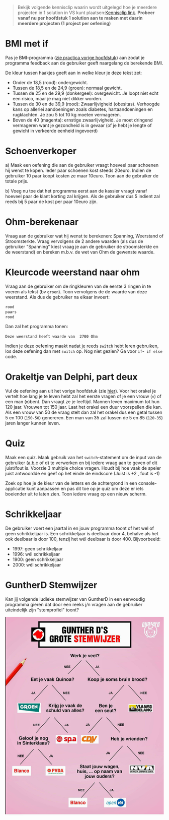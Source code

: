 > Bekijk volgende kennisclip waarin wordt uitgelegd hoe je meerdere projecten in 1 solution in VS kunt plaatsen:[Kennisclip link](https://ap.cloud.panopto.eu/Panopto/Pages/Viewer.aspx?id=f2c322cd-7607-4624-b0cd-a969006f8b2a).
**Probeer vanaf nu per hoofdstuk 1 solution aan te maken met daarin meerdere projecten (1 project per oefening)**

# BMI met if

Pas je BMI-programma ([zie practica vorige hoofdstuk](../3_data/A_Practica.md#bmi-berekenaar)) aan zodat je programma feedback aan de gebruiker geeft naargelang de berekende BMI.

De kleur tussen haakjes geeft aan in welke kleur je deze tekst zet:

* Onder de 18,5 (rood): ondergewicht.
* Tussen de 18,5 en de 24,9 (groen): normaal gewicht. 
* Tussen de 25 en de 29,9 (donkergeel): overgewicht. Je loopt niet echt een risico, maar je mag niet dikker worden.
* Tussen de 30 en de 39,9 (rood): Zwaarlijvigheid (obesitas). Verhoogde kans op allerlei aandoeningen zoals diabetes, hartaandoeningen en rugklachten. Je zou 5 tot 10 kg moeten vermageren.
* Boven de 40 (magenta): ernstige zwaarlijvigheid. Je moet dringend vermageren want je gezondheid is in gevaar (of je hebt je lengte of gewicht in verkeerde eenheid ingevoerd)

# Schoenverkoper
a) Maak een oefening die aan de gebruiker vraagt hoeveel paar schoenen hij wenst te kopen. Ieder paar schoenen kost steeds 20euro. Indien de gebruiker 10 paar koopt kosten ze maar 10euro. Toon aan de gebruiker de totale prijs.

b) Voeg nu toe dat het programma eerst aan de kassier vraagt vanaf hoeveel paar de klant korting zal krijgen. Als de gebruiker dus 5 indient zal reeds bij 5 paar de kost per paar 10euro zijn.

# Ohm-berekenaar
Vraag aan de gebruiker wat hij wenst te berekenen: Spanning, Weerstand of Stroomsterkte. Vraag vervolgens de 2 andere waarden (als dus de gebruiker "Spanning" kiest vraag je aan de gebruiker de stroomsterkte en de weerstand) en bereken m.b.v. de wet van Ohm de gewenste waarde.

# Kleurcode weerstand naar ohm
Vraag aan de gebruiker om de ringkleuren van de eerste 3 ringen in te voeren als tekst (bv ``groen``). Toon vervolgens de de waarde van deze weerstand.
Als dus de gebruiker na elkaar invoert:

```
rood
paars
rood
```
Dan zal het programma tonen:

``Deze weerstand heeft waarde van  2700 Ohm``

Indien je deze oefening maakt nadat je reeds ``switch`` hebt leren gebruiken, los deze oefening dan met ``switch`` op. Nog niet gezien? Ga voor ``if``-`` if else`` code.


# Orakeltje van Delphi, part deux
Vul de oefening aan uit het vorige hoofdstuk (zie [hier](../3_data/A_Practica.md#het-orakeltje-van-delphi)). Voor het orakel je vertelt hoe lang je te leven hebt zal het eerste vragen of je een vrouw (``v``) of een man (``m``)bent. Dan vraagt ze je leeftijd.
Mannen leven maximum tot hun 120 jaar. Vrouwen tot 150 jaar. Laat het orakel een duur voorspellen die kan. Als een vrouw van 50 de vraag stelt dan zal het orakel dus een getal tussen 5 en 100 (``150-50``) genereren. Een man van 35 zal tussen de 5 en 85 (``120-35``) jaren langer kunnen leven. 


# Quiz
Maak een quiz. Maak gebruik van het ``switch``-statement om de input van de gebruiker (a,b,c of d) te verwerken en bij iedere vraag aan te geven of dit juist/fout is. Voorzie 3 multiple choice vragen. Houdt bij hoe vaak de speler juist antwoordde en geef op het einde de eindscore (Juist is +2 , fout is -1)

 Zoek op hoe je de kleur van de letters en de achtergrond in een console-applicatie kunt aanpassen en pas dit toe op je quiz om deze er iets boeiender uit te laten zien. Toon iedere vraag op een nieuw scherm.

# Schrikkeljaar
De gebruiker voert een jaartal in en jouw programma toont of het wel of geen schrikkeljaar is. Een schrikkeljaar is deelbaar door 4, behalve als het ook deelbaar is door 100, tenzij het wél deelbaar is door 400.
Bijvoorbeeld: 
* 1997: geen schrikkeljaar
* 1996: wél schrikkeljaar
* 1900: geen schrikkeljaar
* 2000: wél schrikkeljaar

# GuntherD Stemwijzer
Kan jij volgende ludieke stemwijzer van GuntherD in een eenvoudig programma gieren dat door een reeks j/n vragen aan de gebruiker uiteindelijk zijn "stemprofiel" toont?


![](../assets/2_beslissingen/stemwijzer.png)